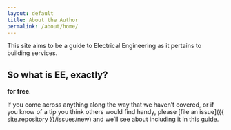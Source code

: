 ```yaml
---
layout: default
title: About the Author
permalink: /about/home/
---
```


This site aims to be a guide to Electrical Engineering as it pertains to building services.

## So what is EE, exactly?

**for
free**.

If you come across anything along the way that we haven’t covered, or if you
know of a tip you think others would find handy, please [file an
issue]({{ site.repository }}/issues/new) and we’ll see about
including it in this guide.
